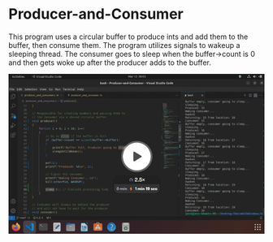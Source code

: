 # Producer-and-Consumer

This program uses a circular buffer to produce ints and add them to the buffer, then consume them. The program utilizes signals to wakeup a sleeping thread. The consumer goes to sleep when the buffer->count is 0 and then gets woke up after the producer adds to the buffer.

[![Producer and Consumer Video](./screenshots/Screenshot%202024-03-13%20001023.png)](https://www.loom.com/share/9e3e5c8abe0a4c1ba9ddeacebaa0956b?sid=431f6d99-f81b-4f31-acb0-e513d277f8cf)
